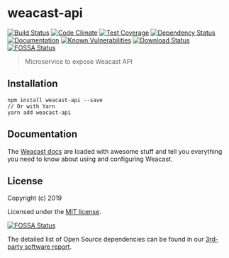 # weacast-api

[![Build Status](https://travis-ci.org/weacast/weacast-api.png?branch=master)](https://travis-ci.org/weacast/weacast-api)
[![Code Climate](https://codeclimate.com/github/weacast/weacast-api/badges/gpa.svg)](https://codeclimate.com/github/weacast/weacast-api)
[![Test Coverage](https://codeclimate.com/github/weacast/weacast-api/badges/coverage.svg)](https://codeclimate.com/github/weacast/weacast-api/coverage)
[![Dependency Status](https://img.shields.io/david/weacast/weacast-api.svg?style=flat-square)](https://david-dm.org/weacast/weacast-api)
[![Documentation](https://img.shields.io/badge/documentation-available-brightgreen.svg)](https://weacast.github.io/weacast-docs/)
[![Known Vulnerabilities](https://snyk.io/test/github/weacast/weacast-api/badge.svg)](https://snyk.io/test/github/weacast/weacast-api)
[![Download Status](https://img.shields.io/npm/dm/weacast-api.svg?style=flat-square)](https://www.npmjs.com/package/weacast-api)
[![FOSSA Status](https://app.fossa.io/api/projects/git%2Bgithub.com%2Fweacast%2Fweacast-api.svg?type=shield)](https://app.fossa.io/projects/git%2Bgithub.com%2Fweacast%2Fweacast-api?ref=badge_shield)

> Microservice to expose Weacast API

## Installation

```
npm install weacast-api --save
// Or with Yarn
yarn add weacast-api
```

## Documentation

The [Weacast docs](https://weacast.github.io/weacast-docs/) are loaded with awesome stuff and tell you everything you need to know about using and configuring Weacast.

## License

Copyright (c) 2019

Licensed under the [MIT license](LICENSE).


[![FOSSA Status](https://app.fossa.io/api/projects/git%2Bgithub.com%2Fweacast%2Fweacast-api.svg?type=large)](https://app.fossa.io/projects/git%2Bgithub.com%2Fweacast%2Fweacast-api?ref=badge_large)

The detailed list of Open Source dependencies can be found in our [3rd-party software report](https://app.fossa.com/reports/6606f220-aa41-4cc5-a4e2-88bbf0596435).
